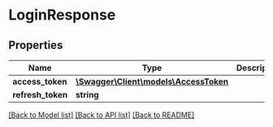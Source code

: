 # LoginResponse

## Properties
Name | Type | Description | Notes
------------ | ------------- | ------------- | -------------
**access_token** | [**\Swagger\Client\models\AccessToken**](AccessToken.md) |  | [optional] 
**refresh_token** | **string** |  | [optional] 

[[Back to Model list]](../README.md#documentation-for-models) [[Back to API list]](../README.md#documentation-for-api-endpoints) [[Back to README]](../README.md)


